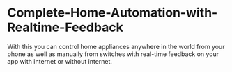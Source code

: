 # Complete-Home-Automation-with-Realtime-Feedback
With this you can control home appliances anywhere in the world from your phone as well as manually from switches with real-time feedback on your app with internet or without internet.
